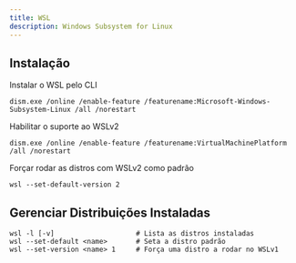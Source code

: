 ```yaml
---
title: WSL
description: Windows Subsystem for Linux
---
```


## Instalação 

Instalar o WSL pelo CLI

    dism.exe /online /enable-feature /featurename:Microsoft-Windows-Subsystem-Linux /all /norestart

Habilitar o suporte ao WSLv2

    dism.exe /online /enable-feature /featurename:VirtualMachinePlatform /all /norestart

Forçar rodar as distros com WSLv2 como padrão

    wsl --set-default-version 2

## Gerenciar Distribuições Instaladas

    wsl -l [-v]                    # Lista as distros instaladas
    wsl --set-default <name>       # Seta a distro padrão
    wsl --set-version <name> 1     # Força uma distro a rodar no WSLv1
